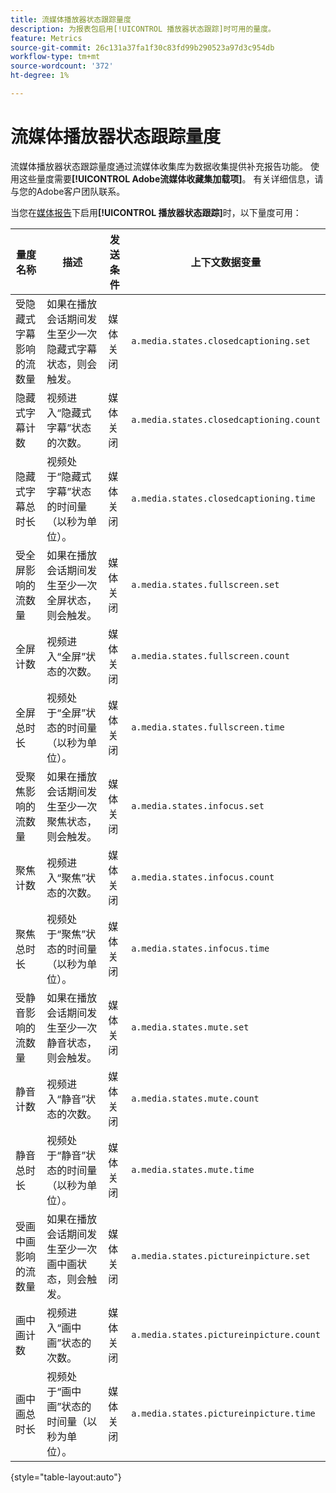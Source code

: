 ```yaml
---
title: 流媒体播放器状态跟踪量度
description: 为报表包启用[!UICONTROL 播放器状态跟踪]时可用的量度。
feature: Metrics
source-git-commit: 26c131a37fa1f30c83fd99b290523a97d3c954db
workflow-type: tm+mt
source-wordcount: '372'
ht-degree: 1%

---
```


# 流媒体播放器状态跟踪量度

流媒体播放器状态跟踪量度通过流媒体收集库为数据收集提供补充报告功能。 使用这些量度需要&#x200B;**[!UICONTROL Adobe流媒体收藏集加载项]**。 有关详细信息，请与您的Adobe客户团队联系。

当您在[媒体报告](/help/admin/admin/c-manage-report-suites/c-edit-report-suites/media-management.md)下启用&#x200B;**[!UICONTROL 播放器状态跟踪]**&#x200B;时，以下量度可用：

| 量度名称 | 描述 | 发送条件 | 上下文数据变量 |
| --- | --- | --- | --- |
| 受隐藏式字幕影响的流数量 | 如果在播放会话期间发生至少一次隐藏式字幕状态，则会触发。 | 媒体关闭 | `a.media.states.closedcaptioning.set` |
| 隐藏式字幕计数 | 视频进入“隐藏式字幕”状态的次数。 | 媒体关闭 | `a.media.states.closedcaptioning.count` |
| 隐藏式字幕总时长 | 视频处于“隐藏式字幕”状态的时间量（以秒为单位）。 | 媒体关闭 | `a.media.states.closedcaptioning.time` |
| 受全屏影响的流数量 | 如果在播放会话期间发生至少一次全屏状态，则会触发。 | 媒体关闭 | `a.media.states.fullscreen.set` |
| 全屏计数 | 视频进入“全屏”状态的次数。 | 媒体关闭 | `a.media.states.fullscreen.count` |
| 全屏总时长 | 视频处于“全屏”状态的时间量（以秒为单位）。 | 媒体关闭 | `a.media.states.fullscreen.time` |
| 受聚焦影响的流数量 | 如果在播放会话期间发生至少一次聚焦状态，则会触发。 | 媒体关闭 | `a.media.states.infocus.set` |
| 聚焦计数 | 视频进入“聚焦”状态的次数。 | 媒体关闭 | `a.media.states.infocus.count` |
| 聚焦总时长 | 视频处于“聚焦”状态的时间量（以秒为单位）。 | 媒体关闭 | `a.media.states.infocus.time` |
| 受静音影响的流数量 | 如果在播放会话期间发生至少一次静音状态，则会触发。 | 媒体关闭 | `a.media.states.mute.set` |
| 静音计数 | 视频进入“静音”状态的次数。 | 媒体关闭 | `a.media.states.mute.count` |
| 静音总时长 | 视频处于“静音”状态的时间量（以秒为单位）。 | 媒体关闭 | `a.media.states.mute.time` |
| 受画中画影响的流数量 | 如果在播放会话期间发生至少一次画中画状态，则会触发。 | 媒体关闭 | `a.media.states.pictureinpicture.set` |
| 画中画计数 | 视频进入“画中画”状态的次数。 | 媒体关闭 | `a.media.states.pictureinpicture.count` |
| 画中画总时长 | 视频处于“画中画”状态的时间量（以秒为单位）。 | 媒体关闭 | `a.media.states.pictureinpicture.time` |

{style="table-layout:auto"}
